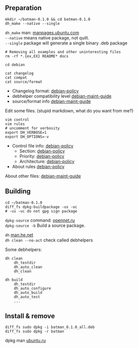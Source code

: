 Preparation
-----------

    mkdir ~/batman-0.1.0 && cd batman-0.1.0  
    dh_make --native --single

`dh_make` man: [manpages.ubuntu.com](http://manpages.ubuntu.com/manpages/karmic/man8/dh_make.8.html)  
`--native` means native package, not quilt.  
`--single` package will generate a single binary .deb package  

    # Removing all examples and other uninteresting files
    rm -rf *.{ex,EX} README* docs

    cd debian
    
    cat changelog
    cat compat
    cat source/format


  * Changelog format: [debian-policy](http://www.debian.org/doc/debian-policy/ch-source.html#s-dpkgchangelog)
  * debhelper compatibility level [debian-maint-guide](http://www.debian.org/doc/manuals/maint-guide/dother.en.html#compat)
  * source/format info [debian-maint-guide](http://www.debian.org/doc/manuals/maint-guide/dother.en.html#sourcef)


Edit some files. (stupid markdown, what do you want from me?)

    vim control
    vim rules
    # uncomment for verbosity
    export DH_VERBOSE=1
    export DH_OPTIONS=-v

  * Control file info: [debian-policy](http://www.debian.org/doc/debian-policy/ch-controlfields.html)
      * Section: [debian-policy](http://www.debian.org/doc/debian-policy/ch-archive.html#s-subsections)
      * Priority: [debian-policy](http://www.debian.org/doc/debian-policy/ch-archive.html#s-priorities)
      * Architecture: [debian-policy](http://www.debian.org/doc/debian-policy/ch-controlfields.html#s-f-Architecture)
  * About rules [debian-policy](http://www.debian.org/doc/debian-policy/ch-source.html#s-debianrules)


About other files: [debian-maint-guide](http://www.debian.org/doc/manuals/maint-guide/dother.en.html)

Building
--------
    cd ~/batman-0.1.0
    diff_fs dpkg-buildpackage -us -uc
    # -us -uc do not gpg sign package


`dpkg-source` command: [opennet.ru](http://www.opennet.ru/man.shtml?topic=dpkg-source)  
`dpkg-source -b` Build a source package.  

`dh` [man.he.net](http://man.he.net/man1/dh)  
`dh clean --no-act` check called debhelpers  

Some debhelpers:

    dh clean
        dh_testdir
        dh_auto_clean
        dh_clean

    dh build
        dh_testdir
        dh_auto_configure
        dh_auto_build
        dh_auto_test
        ...


Install & remove
----------------
    diff_fs sudo dpkg -i batman_0.1.0_all.deb
    diff_fs sudo dpkg -r batman
    
dpkg man [ubuntu.ru](http://help.ubuntu.ru/wiki/%D1%80%D1%83%D0%BA%D0%BE%D0%B2%D0%BE%D0%B4%D1%81%D1%82%D0%B2%D0%BE_%D0%BF%D0%BE_ubuntu_server/%D1%83%D0%BF%D1%80%D0%B0%D0%B2%D0%BB%D0%B5%D0%BD%D0%B8%D0%B5_%D0%BF%D0%B0%D0%BA%D0%B5%D1%82%D0%B0%D0%BC%D0%B8/dpkg)
